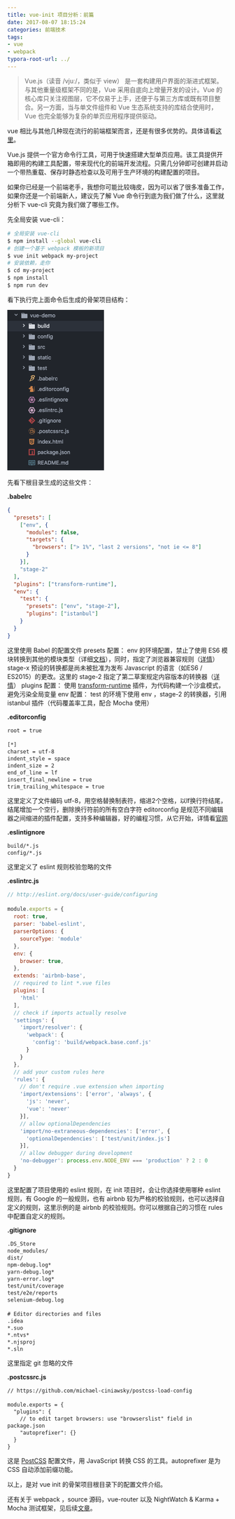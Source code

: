 ```yaml
---
title: vue-init 项目分析：前篇
date: 2017-08-07 18:15:24
categories: 前端技术
tags:
- vue
- webpack
typora-root-url: ../
---
```


> Vue.js（读音 /vjuː/，类似于 view） 是一套构建用户界面的渐进式框架。与其他重量级框架不同的是，Vue 采用自底向上增量开发的设计。Vue 的核心库只关注视图层，它不仅易于上手，还便于与第三方库或既有项目整合。另一方面，当与单文件组件和 Vue 生态系统支持的库结合使用时，Vue 也完全能够为复杂的单页应用程序提供驱动。

vue 相比与其他几种现在流行的前端框架而言，还是有很多优势的。具体请看[这里](对比其它框架)。

Vue.js 提供一个官方命令行工具，可用于快速搭建大型单页应用。该工具提供开箱即用的构建工具配置，带来现代化的前端开发流程。只需几分钟即可创建并启动一个带热重载、保存时静态检查以及可用于生产环境的构建配置的项目。

如果你已经是一个前端老手，我想你可能比较嗨皮，因为可以省了很多准备工作，如果你还是一个前端新人，建议先了解 Vue 命令行到底为我们做了什么，这里就分析下 vue-cli 究竟为我们做了哪些工作。

先全局安装 vue-cli：

```bash
# 全局安装 vue-cli
$ npm install --global vue-cli
# 创建一个基于 webpack 模板的新项目
$ vue init webpack my-project
# 安装依赖，走你
$ cd my-project
$ npm install
$ npm run dev
```

看下执行完上面命令后生成的骨架项目结构：

![](/images/vue/QQ20170807-153736.png)

先看下根目录生成的这些文件：

__.babelrc__

```json
{
  "presets": [
    ["env", {
      "modules": false,
      "targets": {
        "browsers": ["> 1%", "last 2 versions", "not ie <= 8"]
      }
    }],
    "stage-2"
  ],
  "plugins": ["transform-runtime"],
  "env": {
    "test": {
      "presets": ["env", "stage-2"],
      "plugins": ["istanbul"]
    }
  }
}
```

这里使用 Babel 的配置文件
presets 配置：
env 的环境配置，禁止了使用 ES6 模块转换到其他的模块类型（详细[文档](https://babeljs.io/docs/plugins/preset-env/)），同时，指定了浏览器兼容规则（[详情](http://browserl.ist/)）
stage-x 预设的转换都是尚未被批准为发布 Javascript 的语言（如ES6 / ES2015）的更改。这里的 stage-2 指定了第二草案规定内容版本的转换器（[详情](https://babeljs.io/docs/plugins/#transform-plugins-other)）
plugins 配置：
使用 [transform-runtime](http://babeljs.io/docs/plugins/transform-runtime/) 插件，为代码构建一个沙盒模式，避免污染全局变量
env 配置：
test 的环境下使用 env ，stage-2 的转换器，引用 istanbul 插件（代码覆盖率工具，配合 Mocha 使用）

__.editorconfig__

```config
root = true

[*]
charset = utf-8
indent_style = space
indent_size = 2
end_of_line = lf
insert_final_newline = true
trim_trailing_whitespace = true
```

这里定义了文件编码 utf-8，用空格替换制表符，缩进2个空格，以lf换行符结尾，结尾增加一个空行，删除换行符前的所有空白字符
editorconfig 是规范不同编辑器之间缩进的插件配置，支持多种编辑器，好的编程习惯，从它开始，详情看[官网](http://editorconfig.org/)

__.eslintignore__

```config
build/*.js
config/*.js
```

这里定义了 eslint 规则校验忽略的文件

__.eslintrc.js__

```javascript
// http://eslint.org/docs/user-guide/configuring

module.exports = {
  root: true,
  parser: 'babel-eslint',
  parserOptions: {
    sourceType: 'module'
  },
  env: {
    browser: true,
  },
  extends: 'airbnb-base',
  // required to lint *.vue files
  plugins: [
    'html'
  ],
  // check if imports actually resolve
  'settings': {
    'import/resolver': {
      'webpack': {
        'config': 'build/webpack.base.conf.js'
      }
    }
  },
  // add your custom rules here
  'rules': {
    // don't require .vue extension when importing
    'import/extensions': ['error', 'always', {
      'js': 'never',
      'vue': 'never'
    }],
    // allow optionalDependencies
    'import/no-extraneous-dependencies': ['error', {
      'optionalDependencies': ['test/unit/index.js']
    }],
    // allow debugger during development
    'no-debugger': process.env.NODE_ENV === 'production' ? 2 : 0
  }
}

```

这里配置了项目使用的 eslint 规则，在 init 项目时，会让你选择使用哪种 eslint 规则，有 Google 的一般规则，也有 airbnb 较为严格的校验规则，也可以选择自定义的规则，这里示例的是 airbnb 的校验规则。你可以根据自己的习惯在 rules 中配置自定义的规则。

__.gitignore__

```
.DS_Store
node_modules/
dist/
npm-debug.log*
yarn-debug.log*
yarn-error.log*
test/unit/coverage
test/e2e/reports
selenium-debug.log

# Editor directories and files
.idea
*.suo
*.ntvs*
*.njsproj
*.sln
```

这里指定 git 忽略的文件

__.postcssrc.js__

```
// https://github.com/michael-ciniawsky/postcss-load-config

module.exports = {
  "plugins": {
    // to edit target browsers: use "browserslist" field in package.json
    "autoprefixer": {}
  }
}
```
这是 [PostCSS](http://postcss.org/) 配置文件，用 JavaScript 转换 CSS 的工具。autoprefixer 是为 CSS 自动添加前缀功能。

以上，是对 vue init 的骨架项目根目录下的配置文件介绍。

还有关于 webpack ，source 源码，vue-router 以及 NightWatch & Karma + Mocha 测试框架，见后续[文章](/2017/08/09/vue-init项目分析2/)。
